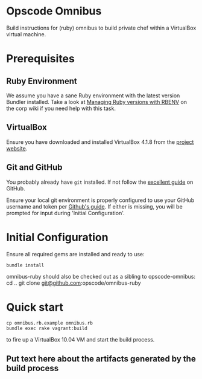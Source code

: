 # Opscode Omnibus #
Build instructions for (ruby) omnibus to build private chef within a VirtualBox
virtual machine.

# Prerequisites

## Ruby Environment

We assume you have a sane Ruby environment with the latest version Bundler installed.
Take a look at [Managing Ruby versions with RBENV](https://wiki.corp.opscode.com/display/~schisamo/Managing+Ruby+versions+with+RBENV)
on the corp wiki if you need help with this task.

## VirtualBox

Ensure you have downloaded and installed VirtualBox 4.1.8 from the [project website](https://www.virtualbox.org/wiki/Downloads).

## Git and GitHub

You probably already have `git` installed. If not follow the [excellent guide](http://help.github.com/mac-set-up-git/)
on GitHub.

Ensure your local git environment is properly configured to use your GitHub username
and token per [Github's guide](http://help.github.com/set-your-user-name-email-and-github-token/).
If either is missing, you will be prompted for input during 'Initial Configuration'.

# Initial Configuration

Ensure all required gems are installed and ready to use:

    bundle install
    
omnibus-ruby should also be checked out as a sibling to opscode-omnibus:
    cd ..
    git clone git@github.com:opscode/omnibus-ruby

# Quick start

    cp omnibus.rb.example omnibus.rb
    bundle exec rake vagrant:build

to fire up a VirtualBox 10.04 VM and start the build process.

## Put text here about the artifacts generated by the build process



